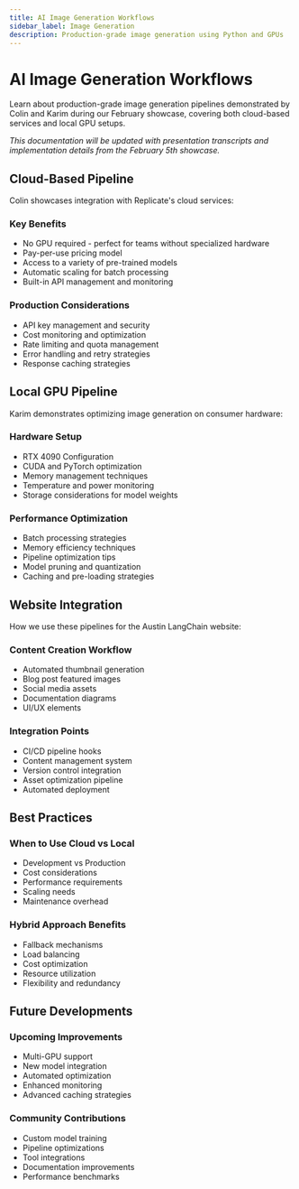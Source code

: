 ```yaml
---
title: AI Image Generation Workflows
sidebar_label: Image Generation
description: Production-grade image generation using Python and GPUs
---
```


# AI Image Generation Workflows

Learn about production-grade image generation pipelines demonstrated by Colin and Karim during our February showcase, covering both cloud-based services and local GPU setups.

*This documentation will be updated with presentation transcripts and implementation details from the February 5th showcase.*

## Cloud-Based Pipeline

Colin showcases integration with Replicate's cloud services:

### Key Benefits
- No GPU required - perfect for teams without specialized hardware
- Pay-per-use pricing model
- Access to a variety of pre-trained models
- Automatic scaling for batch processing
- Built-in API management and monitoring

### Production Considerations
- API key management and security
- Cost monitoring and optimization
- Rate limiting and quota management
- Error handling and retry strategies
- Response caching strategies

## Local GPU Pipeline

Karim demonstrates optimizing image generation on consumer hardware:

### Hardware Setup
- RTX 4090 Configuration
- CUDA and PyTorch optimization
- Memory management techniques
- Temperature and power monitoring
- Storage considerations for model weights

### Performance Optimization
- Batch processing strategies
- Memory efficiency techniques
- Pipeline optimization tips
- Model pruning and quantization
- Caching and pre-loading strategies

## Website Integration

How we use these pipelines for the Austin LangChain website:

### Content Creation Workflow
- Automated thumbnail generation
- Blog post featured images
- Social media assets
- Documentation diagrams
- UI/UX elements

### Integration Points
- CI/CD pipeline hooks
- Content management system
- Version control integration
- Asset optimization pipeline
- Automated deployment

## Best Practices

### When to Use Cloud vs Local
- Development vs Production
- Cost considerations
- Performance requirements
- Scaling needs
- Maintenance overhead

### Hybrid Approach Benefits
- Fallback mechanisms
- Load balancing
- Cost optimization
- Resource utilization
- Flexibility and redundancy

## Future Developments

### Upcoming Improvements
- Multi-GPU support
- New model integration
- Automated optimization
- Enhanced monitoring
- Advanced caching strategies

### Community Contributions
- Custom model training
- Pipeline optimizations
- Tool integrations
- Documentation improvements
- Performance benchmarks
